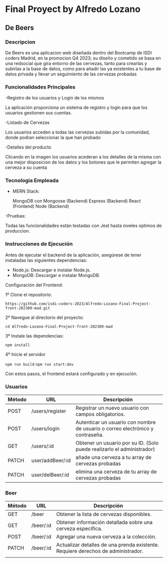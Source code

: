 # Final Proyect by Alfredo Lozano

## De Beers

### Descripcion

De Beers es una aplicacion web diseñada dentro del Bootcamp de ISDI coders Madrid, en la promocion Q4 2023; su diseño y cometido se basa en una redsocial que gira entorno de las cervezas, tanto para crearlas y subirlas a la base de datos, como para añadir las ya existentes a tu base de datos privada y llevar un seguimiento de las cervezas probadas

### Funcionalidades Principales

-Registro de los usuarios y Login de los mismos

La aplicación proporciona un sistema de registro y login para que los usuarios gestionen sus cuentas.

-Listado de Cervezas

Los usuarios acceden a todas las cervezas subidas por la comunidad, donde podran seleccionar la que han probado

-Detalles del producto

Clicando en la imagen los usuarios acederan a los detalles de la misma con una mejor disposicion de los datos y los botones que le permiten agregar la cerveza a su cuenta

### Tecnologia Empleada

- MERN Stack:

  MongoDB con Mongoose (Backend)
  Express (Backend)
  React (Frontend)
  Node (Backend)

-Pruebas:

Todas las funcionalidades están testadas con Jest hasta niveles optimos de produccion.

### Instrucciones de Ejecución

Antes de ejecutar el backend de la aplicación, asegúrese de tener instaladas las siguientes dependencias:

- Node.js: Descargar e instalar Node.js.
- MongoDB: Descargar e instalar MongoDB.

Configuración del Frontend:

1º Clone el repositorio:

`https://github.com/isdi-coders-2023/Alfredo-Lozano-Final-Project-front-202309-mad.git`

2º Navegue al directorio del proyecto:

`cd Alfredo-Lozano-Final-Project-front-202309-mad`

3º Instale las dependencias:

`npm install`

4º Inicie el servidor

`npm run build`
`npm run start:dev`

Con estos pasos, el frontend estará configurado y en ejecución.

### Usuarios

| Método | URL              | Descripción                                                                    |
| ------ | ---------------- | ------------------------------------------------------------------------------ |
| POST   | /users/register  | Registrar un nuevo usuario con campos obligatorios.                            |
| POST   | /users/login     | Autenticar un usuario con nombre de usuario o correo electrónico y contraseña. |
| GET    | /users/:id       | Obtener un usuario por su ID. (Solo puede realizarlo el administrador)         |
| PATCH  | user/addBeer/:id | añade una cerveza a tu array de cervezas probadas                              |
| PATCH  | user/delBeer/:id | elimina una cerveza de tu array de cervezas probadas                           |

### Beer

| Método | URL       | Descripción                                                                      |
| ------ | --------- | -------------------------------------------------------------------------------- |
| GET    | /beer     | Obtener la lista de cervezas disponibles.                                        |
| GET    | /beer/:id | Obtener información detallada sobre una cerveza específica.                      |
| POST   | /beer/:id | Agregar una nueva cerveza a la colección.                                        |
| PATCH  | /beer/:id | Actualizar detalles de una prenda existente. Requiere derechos de administrador. |
|  |
